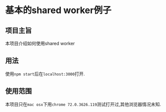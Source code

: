 # 基本的shared worker例子

## 项目主旨

本项目介绍如何使用shared worker

## 用法

使用`npm start`后在`localhost:3000`打开.

## 使用范围

本项目只在`mac osx`下用`chrome 72.0.3626.119`测试打开过,其他浏览器情况未知.
